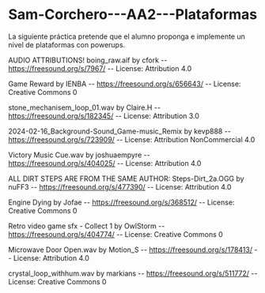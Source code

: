 # Sam-Corchero---AA2---Plataformas
La siguiente práctica pretende que el alumno proponga e implemente un nivel de plataformas con powerups.

AUDIO ATTRIBUTIONS!
boing_raw.aif by cfork 
-- https://freesound.org/s/7967/ -- 
License: Attribution 4.0

Game Reward by IENBA 
-- https://freesound.org/s/656643/ -- 
License: Creative Commons 0

stone_mechanisem_loop_01.wav by Claire.H 
-- https://freesound.org/s/182345/ -- 
License: Attribution 3.0

2024-02-16_Background-Sound_Game-music_Remix by kevp888 
-- https://freesound.org/s/723909/ -- 
License: Attribution NonCommercial 4.0

Victory Music Cue.wav by joshuaempyre 
-- https://freesound.org/s/404025/ -- 
License: Attribution 4.0

ALL DIRT STEPS ARE FROM THE SAME AUTHOR:
Steps-Dirt_2a.OGG by nuFF3 
-- https://freesound.org/s/477390/ -- 
License: Attribution 4.0

Engine Dying by Jofae 
-- https://freesound.org/s/368512/ -- 
License: Creative Commons 0

Retro video game sfx - Collect 1 by OwlStorm 
-- https://freesound.org/s/404774/ -- 
License: Creative Commons 0

Microwave Door Open.wav by Motion_S 
-- https://freesound.org/s/178413/ -- 
License: Attribution 4.0

crystal_loop_withhum.wav by markians 
-- https://freesound.org/s/511772/ -- 
License: Creative Commons 0